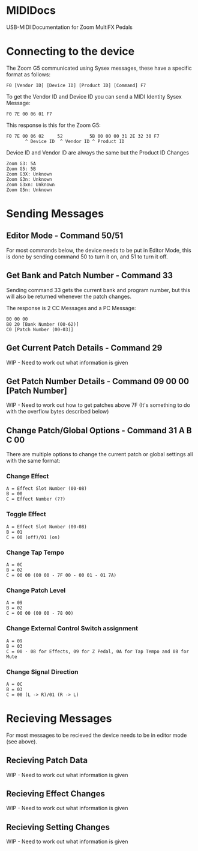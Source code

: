 # MIDIDocs
USB-MIDI Documentation for Zoom MultiFX Pedals

# Connecting to the device
The Zoom G5 communicated using Sysex messages, these have a specific format as follows:

    F0 [Vendor ID] [Device ID] [Product ID] [Command] F7

To get the Vendor ID and Device ID you can send a MIDI Identity Sysex Message:

    F0 7E 00 06 01 F7

This response is this for the Zoom G5:

    F0 7E 00 06 02     52          5B 00 00 00 31 2E 32 30 F7
           ^ Device ID  ^ Vendor ID ^ Product ID
           
Device ID and Vendor ID are always the same but the Product ID Changes
    
    Zoom G3: 5A
    Zoom G5: 5B
    Zoom G3X: Unknown
    Zoom G3n: Unknown
    Zoom G3xn: Unknown
    Zoom G5n: Unknown
    
# Sending Messages
## Editor Mode - Command 50/51
For most commands below, the device needs to be put in Editor Mode, this is done by sending command 50 to turn it on,  and 51 to turn it off.

## Get Bank and Patch Number - Command 33
Sending command 33 gets the current bank and program number, but this will also be returned whenever the patch changes.

The response is 2 CC Messages and a PC Message:
    
    B0 00 00
    B0 20 [Bank Number (00-62)]
    C0 [Patch Number (00-03)]
    
## Get Current Patch Details - Command 29
WIP - Need to work out what information is given

## Get Patch Number Details - Command 09 00 00 [Patch Number]
WIP - Need to work out how to get patches above 7F (It's something to do with the overflow bytes described below)

## Change Patch/Global Options - Command 31 A B C 00
There are multiple options to change the current patch or global settings all with the same format:

### Change Effect
    A = Effect Slot Number (00-08)
    B = 00
    C = Effect Number (??)

### Toggle Effect
    A = Effect Slot Number (00-08)
    B = 01
    C = 00 (off)/01 (on)
    
### Change Tap Tempo
    A = 0C
    B = 02
    C = 00 00 (00 00 - 7F 00 - 00 01 - 01 7A)
    
### Change Patch Level
    A = 09
    B = 02
    C = 00 00 (00 00 - 78 00)
    
### Change External Control Switch assignment
    A = 09
    B = 03
    C = 00 - 08 for Effects, 09 for Z Pedal, 0A for Tap Tempo and 0B for Mute

### Change Signal Direction
    A = 0C
    B = 03
    C = 00 (L -> R)/01 (R -> L)


# Recieving Messages
For most messages to be recieved the device needs to be in editor mode (see above).

## Recieving Patch Data
WIP - Need to work out what information is given

## Recieving Effect Changes
WIP - Need to work out what information is given

## Recieving Setting Changes
WIP - Need to work out what information is given
    
    
